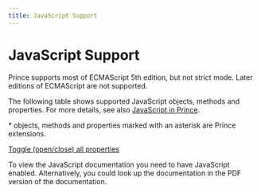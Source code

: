 ```yaml
---
title: JavaScript Support
---
```


JavaScript Support
==================

Prince supports most of ECMAScript 5th edition, but not strict mode. Later editions of ECMAScript are not supported.

The following table shows supported JavaScript objects, methods and properties. For more details, see also [JavaScript in Prince](javascript.html#js-prince).

\* objects, methods and properties marked with an asterisk are Prince extensions.

<a href="#" id="toggle-js">Toggle (open/close) all properties</a>

To view the JavaScript documentation you need to have JavaScript enabled. Alternatively, you could look up the documentation in the PDF version of the documentation.


